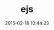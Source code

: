 ---
layout: post
title:  "ejs"
repo:   "sstephenson/ruby-ejs"
date:   2015-02-18 10:44:23
gemurl: https://github.com/sstephenson/ruby-ejs/
---
